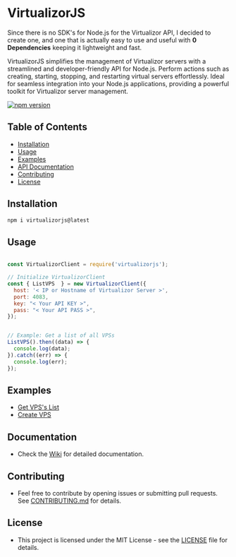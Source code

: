 # VirtualizorJS

Since there is no SDK's for Node.js for the Virtualizor API, I decided to create one, and one that is actually easy to use and useful with **0 Dependencies** keeping it lightweight and fast.

VirtualizorJS simplifies the management of Virtualizor servers with a streamlined and developer-friendly API for Node.js. Perform actions such as creating, starting, stopping, and restarting virtual servers effortlessly. Ideal for seamless integration into your Node.js applications, providing a powerful toolkit for Virtualizor server management.

[![npm version](https://badge.fury.io/js/virtualizorjs.svg)](https://badge.fury.io/js/virtualizorjs)

## Table of Contents
- [Installation](#installation)
- [Usage](#usage)
- [Examples](#examples)
- [API Documentation](#api-documentation)
- [Contributing](#contributing)
- [License](#license)

## Installation

```bash
npm i virtualizorjs@latest
```

## Usage

```javascript

const VirtualizorClient = require('virtualizorjs');

// Initialize VirtualizorClient
const { ListVPS  } = new VirtualizorClient({
  host: '< IP or Hostname of Virtualizor Server >',
  port: 4083,
  key: "< Your API KEY >",
  pass: "< Your API PASS >",
});


// Example: Get a list of all VPSs
ListVPS().then((data) => {
  console.log(data);
}).catch((err) => {
  console.log(err);
});

```

## Examples

- [Get VPS's List](/examples/listvps.js)
- [Create VPS](/examples/createvps.js)


## Documentation

- Check the [Wiki](https://github.com/kkMihai/virtualizorjs/wiki/VirtualizorClient-Class) for detailed documentation.

## Contributing

- Feel free to contribute by opening issues or submitting pull requests. See [CONTRIBUTING.md](/CONTRIBUTING.md) for details.

## License

- This project is licensed under the MIT License - see the [LICENSE](/LICENSE) file for details.